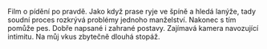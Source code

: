 Film o pídění po pravdě. Jako když prase ryje ve špíně a hledá lanýže, tady soudní proces rozkrývá problémy jednoho manželství. Nakonec s tím pomůže pes. Dobře napsané i zahrané postavy. Zajímavá kamera navozující intimitu. Na můj vkus zbytečně dlouhá stopáž.